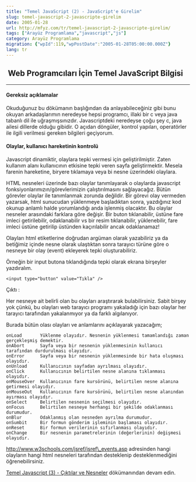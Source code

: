 ```yaml
---
title: "Temel JavaScript (2) - JavaScript'e Girelim"
slug: temel-javascript-2-javascripte-girelim
date: 2005-01-28
url: http://mfyz.com/tr/temel-javascript-2-javascripte-girelim/
tags: ["Arayüz Programlama","javascript","js"]
category: Arayüz Programlama
migration: {"wpId":119,"wpPostDate":"2005-01-28T05:00:00.000Z"}
lang: tr
---
```


##  Web Programcıları İçin Temel JavaScript Bilgisi

* * *

#### Gereksiz açıklamalar

Okuduğunuz bu dökümanın başlığından da anlayabileceğiniz gibi bunu okuyan arkadaşlarımın neredeyse hepsi programcı, illaki bir c veya java tabanlı dil ile uğraşmışsınızdır. Javascriptdeki neredeyse çoğu şey c, java ailesi dillerde olduğu gibidir. O açıdan döngüler, kontrol yapıları, operatörler ile ilgili verilmesi gereken bilgileri geçiyorum.

#### Olaylar, kullanıcı hareketinin kontrolü

Javascript dinamiktir, olaylara tepki vermesi için geliştirilmiştir. Zaten kullanım alanı kullanıcının etkisine tepki veren sayfa geliştirmektir. Mesela farenin hareketine, biryere tıklamaya veya bi nesne üzerindeki olaylara.

HTML nesneleri üzerinde bazı olaylar tanımlayarak o olaylarda javascript fonksiyonlarımızın/görevlerimizin çalıştırılmasını sağlayacağız. Bütün görevler olaylar ile tanımlanmak zorunda değildir. Bir görevi olay vermeden yazarsak, html sunucudan yüklenmeye başladıktan sonra, yazdığınız kod okunup anlamlı halde yorumlandığı anda işlenmiş olacaktır. Bu olaylar nesneler arasındaki farklara göre değişir. Bir buton tıklanabilir, üstüne fare imleci getirilebilir, odaklanabilir vs bir resim tıklanabilir, yüklenebilir, fare imleci üstüne getirilip üstünden kaçırılabilir ancak odaklanamaz!

Olayları html etiketlerine doğrudan argüman olarak yazabiliriz ya da betiğimiz içinde nesne olarak ulaştıktan sonra tarayıcı türüne göre o nesneye bir olay (event) ekleyerek tepki oluşturabiliriz.

Örneğin bir input butona tıklandığında tepki olarak ekrana birşeyler yazdıralım.
```
<input type="button" value="Tıkla" />

```
Çıktı : 

Her nesneye ait belirli olan bu olayları araştırarak bulabilirsiniz. Sabit birşey yok çünkü, bu olayları web tarayıcı programı yakaladığı için bazı olaylar her tarayıcı tarafından yakalanmıyor ya da farklı algılanıyor.

Burada bütün olası olayları ve anlamlarını açıklayarak yazacağım;
```
onLoad       Yüklenme olayıdır. Nesnenin yüklenmesi tamamlandığı zaman gerçekleşmiş demektir.
onAbort      Sayfa veya bir nesnenin yüklenmesinin kullanıcı tarafından durdurulması olayıdır.
onError      Sayfa veya bir nesnenin yüklenmesinde bir hata oluşması olayıdır.
onUnload     Kullanıcının sayfadan ayrılması olayıdır.
onClick      Kullanıcının belirtilen nesne alanına tıklanması olayıdır.
onMouseOver  Kullanıcının fare kursörünü, belirtilen nesne alanına getirmesi olayıdır.
onMouseOut   Kullanıcının fare kursörünü, belirtilen nesne alanından ayırması olayıdır.
onSelect     Belirtilen nesnenin seçilmesi olayıdır.
onFocus      Belirtilen nesneye herhangi bir şekilde odaklanması durumudur.
onBlur       Odaklanmış olan nesneden ayrılma durumudur.
onSumbit     Bir formun gönderim işleminin başlaması olayıdır.
onReset      Bir formun verilerinin sıfırlanması olayıdır.
onChange     Bir nesnenin parametrelerinin (değerlerinin) değişmesi olayıdır.

```
http://www.w3schools.com/jsref/jsref\_events.asp adresinden hangi olayların hangi html nesneleri tarafından desteklenip desteklenmediğini öğrenebilirsiniz.

[Temel Javascript (3) - Çıktılar ve Nesneler](https://tr.mfyz.com/temel-javascript-3---ciktilar-ve-nesneler) dökümanından devam edin.